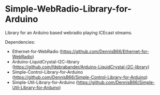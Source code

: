 # Simple-WebRadio-Library-for-Arduino
Library for an Arduino based webradio playing ICEcast streams.

Dependencies:
- Ethernet-for-WebRadio (https://github.com/DennisB66/Ethernet-for-WebRadio)
- Arduino-LiquidCrystal-I2C-library (https://github.com/fdebrabander/Arduino-LiquidCrystal-I2C-library)
- Simple-Control-Library-for-Arduino (https://github.com/DennisB66/Simple-Control-Library-for-Arduino)
- Simple-Util-Library-for-Arduino (https://github.com/DennisB66/Simple-Util-Library-for-Arduino)


